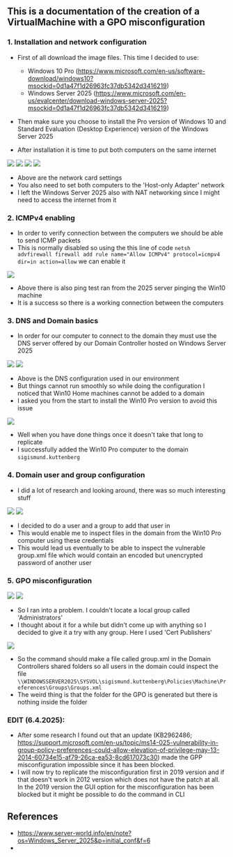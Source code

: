 ## This is a documentation of the creation of a VirtualMachine with a GPO misconfiguration

### 1. Installation and network configuration
- First of all download the image files. This time I decided to use: 
  - Windows 10 Pro (https://www.microsoft.com/en-us/software-download/windows10?msockid=0d1a47f1d26963fc37db5342d3416219)
  - Windows Server 2025 (https://www.microsoft.com/en-us/evalcenter/download-windows-server-2025?msockid=0d1a47f1d26963fc37db5342d3416219)

- Then make sure you choose to install the Pro version of Windows 10 and Standard Evaluation (Desktop Experience) version of the Windows Server 2025
- After installation it is time to put both computers on the same internet

![](assets/GPP-network-settings.png)
![](assets/GPP-network-settings2.png)
![](assets/GPP-network-settings3.png)
![](assets/GPP-network-settings4.png)

- Above are the network card settings
- You also need to set both computers to the 'Host-only Adapter' network
- I left the Windows Server 2025 also with NAT networking since I might need to access the internet from it

### 2. ICMPv4 enabling
- In order to verify connection between the computers we should be able to send ICMP packets
- This is normally disabled so using the this line of code ``netsh advfirewall firewall add rule name="Allow ICMPv4" protocol=icmpv4 dir=in action=allow`` we can enable it

![](assets/GPP-ICMPv4-toggle.png)

- Above there is also ping test ran from the 2025 server pinging the Win10 machine
- It is a success so there is a working connection between the computers

### 3. DNS and Domain basics
- In order for our computer to connect to the domain they must use the DNS server offered by our Domain Controller hosted on Windows Server 2025

![](assets/GPP-dns-settings.png)
![](assets/GPP-win10-home-cannot-be-added-to-a-domain.png)

- Above is the DNS configuration used in our environment
- But things cannot run smoothly so while doing the configuration I noticed that Win10 Home machines cannot be added to a domain
- I asked you from the start to install the Win10 Pro version to avoid this issue

![](assets/GPP-domain-successful.png)

- Well when you have done things once it doesn't take that long to replicate
- I successfully added the Win10 Pro computer to the domain ``sigismund.kuttenberg``

### 4. Domain user and group configuration
- I did a lot of research and looking around, there was so much interesting stuff

![](assets/GPP-domain-user.png)
![](assets/GPP-domain-group.png)

- I decided to do a user and a group to add that user in
- This would enable me to inspect files in the domain from the Win10 Pro computer using these credentials
- This would lead us eventually to be able to inspect the vulnerable group.xml file which would contain an encoded but unencrypted password of another user

### 5. GPO misconfiguration

![](assets/GPP-GPO-conf.png)
![](assets/GPP-GPO-update-successful.png)

- So I ran into a problem. I couldn't locate a local group called 'Administrators'
- I thought about it for a while but didn't come up with anything so I decided to give it a try with any group. Here I used 'Cert Publishers'

![](assets/GPP-group.xml-file-not-generated.png)

- So the command should make a file called group.xml in the Domain Controllers shared folders so all users in the domain could inspect the file ``\\WINDOWSSERVER2025\SYSVOL\sigismund.kuttenberg\Policies\Machine\Preferences\Groups\Groups.xml``
- The weird thing is that the folder for the GPO is generated but there is nothing inside the folder

### EDIT (6.4.2025):
- After some research I found out that an update (KB2962486; https://support.microsoft.com/en-us/topic/ms14-025-vulnerability-in-group-policy-preferences-could-allow-elevation-of-privilege-may-13-2014-60734e15-af79-26ca-ea53-8cd617073c30) made the GPP misconfiguration impossible since it has been blocked.
- I will now try to replicate the misconfiguration first in 2019 version and if that doesn't work in 2012 version which does not have the patch at all. In the 2019 version the GUI option for the misconfiguration has been blocked but it might be possible to do the command in CLI


## References
- https://www.server-world.info/en/note?os=Windows_Server_2025&p=initial_conf&f=6
- 
